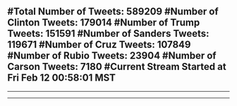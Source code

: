 #Total Number of Tweets: 589209 
#Number of Clinton Tweets: 179014
#Number of Trump Tweets: 151591
#Number of Sanders Tweets: 119671
#Number of Cruz Tweets: 107849
#Number of Rubio Tweets: 23904
#Number of Carson Tweets: 7180
#Current Stream Started at Fri Feb 12 00:58:01 MST
---
---
---
